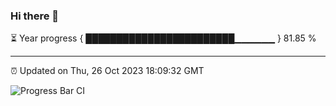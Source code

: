 ### Hi there 👋

⏳ Year progress { ████████████████████████▁▁▁▁▁▁ } 81.85 %

---

⏰ Updated on Thu, 26 Oct 2023 18:09:32 GMT

![Progress Bar CI](https://github.com/Shyam-Makwana/GitHub-Actions-Demo/workflows/Progress%20Bar%20CI/badge.svg)
